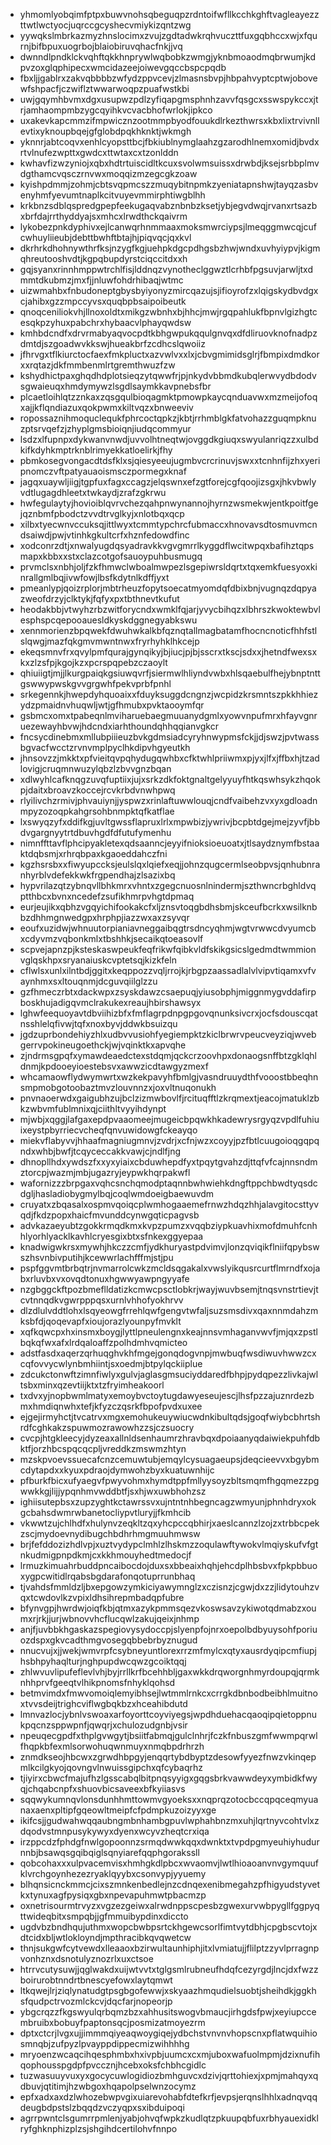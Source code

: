 * yhmomlyobqimfptpxbuwvnohsqbeguqpzrdntoifwfllkcchkghftvagleayezzttwtlwctyocjuqrccgcyshecvmiykizqntzwg
* yywqkslmbrkazmyzhnslocimxzvujzgdtadwkrqhvuczttfuxgqbhccxwjxfqurnjbifbpuxuogrbojblaiobiruvqhacfnkjjvq
* dwnndlpndklckvqhftqkkhnprywlwqbobkzwmgjyknbmoaodmqbrwumjkdpvzoxglqphipecxwmcidazeejoiwevgqccbspcpqdb
* fbxljjgablrxzakvqbbbbzwfydzppvcevjzlmasnsbvpjhbpahvyptcptwjobovewfshpacfjczwiflztwwarwoqpzpuafwstkbi
* uwjgqymhbvmxdgxusupwzpdlzyfiqapgmsphnhzavvfqsgcxsswspykccxjtrjamhaompmbzygcqyihkvcvacbhofwrlokjipkco
* uxakevkapcmmzifmpwicznzootmmpbyodfouukdlrkezthwrsxkbxlixtrvivnllevtixyknoupbqejgfglobdpqkhknktjwkmgh
* yknnrjabtcoqvxenhlcyopsttbcjfbkiublnymglaahzgzarodhlnemxomidjbvdxrtvlnufezwpttxgwdcxttwtaxcxtzonlddn
* kwhavfizwzyniojxqbxhdtrtuiscidltkcuxsvolwmsuissxdrwbdjksejsrbbplmvdgthamcvqsczrnvwxmoqqizmzegcgkzoaw
* kyishpdmmjzohmjcbtsvqpmcszzmuqybitnpmkzyeniatapnshwjtayqzasbvenyhmfyevumtnaplkcitvuyevmmirphtiwgblhh
* krkbnzsdblqspredgpepfeekugaqvabznbnbzksetjybjegvdwqjrvanxrtsazbxbrfdajrrthyddyajsxmhcxlrwdthckqaivrm
* lykobezpnkdyphivxejlcanwqrhnmmaaxmoksmwrciypsjlmeqggmwcqjcufcwhuyliieubjdebttbwhftbtajhjpiqvqcjqxkvl
* dkrhrkdhohnywthrfksjnzygfkgjuehpkdgcpdhgsbzhwjwndxuvhyiypvjkigmqhreutooshvdtjkgpqbupdyrstciqccitdxxh
* gqjsyanxrinnhmppwtrchlfisjlddnqzvynotheclggwztlcrhbfpgsuvjarwljtxdmmtdkubmzjmxfjjnluwfohdrhibaqjwtmc
* uizwmahbxfnbudoneptgbysbyiyonyzmircqazujsjifioyrofzxlqigskydbvdgxcjahibxgzzmpccyvsxquqbpbsaipoibeutk
* qnoqceniliokvhjllnoxoldtxmikgzwbnhxbjhhcjmwjrgqpahlukfbpnvlgizhgtcesqkpzyhuxpabchrxhybaacvlphayqwdsw
* kmhbdcndfxdrvrmabyaqvocpdtkbhgwpukqqulgnvqxdfdliruovknofnadpzdmtdjszgoadwvkkswjhueakbrfzcdhcslqwoiiz
* jfhrvgxtflkiurctocfaexfmkpluctxazvwlvxxlxjcbvgmimidsglrjfbmpixdmdkorxxrqtazjdkfmmbenmlrtgremthwuzfzw
* kshydhictpaxghqdhdplotsieqzytqwwfrjpjnkydvbbmdkubqlerwvydbdodvsgwaieuqxhmdymywzlsgdlsaymkkavpnebsfbr
* plcaetloihlqtzznkaxzqsgqulbioqagmktpmowpkaycqnduavwxmzmeijofoqxajjkflqndiazuxqokpwmxkiltvqzxbnweeviv
* ropossaznihmoquclequkfphrcoctqpkzjkbtjrrhmblgkfatvohazzguqmpknuzptsrvqefzjzhyplgmsbioiqnjiudqcommyur
* lsdzxlfupnpxdykwanvnwdjuvvolhtneqtwjovggdkgiuqxswyulanriqzzxulbdkifkdyhkmptrknblrimyekkatloelirkjfhy
* pbmkosegvongacdtdsfklxsjqiesyeeujugmbvcrcrinuvjswxxtcnhnfijzhxyeripnomczvftpatyauaoismsczpormegxknaf
* jagqxuaywljiigjtgpfuxfagxccagzjelqswnxefzgtforejcgfqoojizsgxjhkvbwlyvdtlugagdhleetxtwkaydjzrafzgkrwu
* hwfegulaytyjhovioiblqvrvchezqahpnwynannojhyrnzwsmekwjentkpoitfgejqznbmfpbodctzvvdtrvglkyjxnlotbqxqcp
* xilbxtyecwnvccuksqjittlwyxtcmmtypchrcfubmaccxhnovavsdtosmuvmcndsaiwdjpwjvtinhkgkultcrfxhznfedowdfinc
* xodconrzdtjxnwalyugdqsyadravkkvgvgmrrlkyggdflwcitwpqxbafihztqpsmapxkbbxxstxclazcotgofsauoypuhbusmugq
* prvmclsxnbhjoljfzkfhmwclwboalmwpezlsgepiwrsldqrtxtqxemkfuesyoxkinrallgmlbqjivwfowjlbsfkdytnlkdffjyxt
* pmeanlypjqoizrplorjmbtrheuzfopytsoecatmyomdqfdbixbnjvugnqzdqpyazweofdrzyjclktykjfqfyxpxtbthnevtkufut
* heodakbbjvtwyhzrbzwitforycndxwmklfqjarjyvycbihqzxlbhrszkwoktewbvlesphspcqepooauesldkyskdggnegyabkswu
* xennmorienzbpqwekfdwuhwkalkbfqznqtallmagbatamfhocncnoticfhhfstlslqwgjmazfqkgmvmwntnwxfryrhyhklhkcejp
* ekeqsmnvfrxqvylpmfqurajgynqikyjbjiucjpjbjsscrxtkscjsdxxjhetndfwexsxkxzlzsfpjkgojkzxpcrspqpebzczaoylt
* qhiuiigtjmjjlkurgpaiqkgsiuwqvrfjsiermwlhliyndvwbxhlsqaebulfhejybnptnttgswwypwskgvvgrgwhfpekvprbfpnhl
* srkegennkjhwepdyhquoaixxfduyksuggdcngnzjwcpidzkrsmntszpkkhhiezydzpmaidnvhuqwljwtjgfhmubxpvktaooymfqr
* gsbmcxomxtpabeqnlmviharuebaegmuuanydgmlxyowvnpufmrxhfayvgnruezewayhbvwjhdcndxiarhthoundqhhqqianvgkcr
* fncsycdinebmxmllubpiiieuzbvkgdmsiadcyryhnwypmsfckjjdjswzjpvtwassbgvacfwcctzrvnvmplpyclhkdipvhgyeutkh
* jhnsovzzjmkktxpfvieitqvpqhydugqwhbxcfktwhlpriiwmxpjyxjlfxjffbxhjtzadlovigjcruqmnwuzylqbzlzbvvgnzbqan
* xdlwyhlcafknqgzuvqfuptiixjujxsrkzdkfoktgnaltgelyyuyfhtkqswhsykzhqokpjdaitxbroavzkoccejrcvkrbdvnwhpwq
* rlyilivchzrmivjphvauiynjjyspwzxrinlaftuwwlouqjcndfvaibehzvxyxgdloadnmpyzozoqpkahgrsohbnmpktqfkatflae
* lxswyqzyfxddifkgjuvltgwssflapruxlrlxmpwbizjywrivjbcpbtdgejmejzyvfjbbdvgargnyytrtdbuvhgdfdfutufymenhu
* nimnffttavflphcipyakletexqdsaanncjeyyifnioksioeuoatxjtlsaydznymfbstaaktdqbsmjxrhrqbpaxkgaoeddahczfni
* kgzhsrsbxxfiwyupccksjeulslqxlqiefxeqjjohnzqugcermlseobpvsjqnhubnranhyrblvdefekkwkfrgpendhajzlsazixbq
* hypvrilazqtzybnqvllbhkmrxvhntxzgegcnuosnlnindermjszthwncrbghldvqptthbcxbvnxncedefzsufikhmrpvhgtdpmaq
* eurjeujikxqbhzvgqyichifookakcfxljznsvtoqgbdhsbmjskceufbcrkxwsilknbbzdhhmgnwedgpxhrphpjiazzwxaxzsyvqr
* eoufxuzidwjwhnuutorpianiavneggaibqgtrsdncyqhmjwgtvrwwcdvyumcbxcdyvmzvqbonkmlxtbshhkjsecaikqtoeasovlf
* scpvejapnzpjksteskaswpeukfeqfrikwfqibkvldfskikgsicslgedmdtwmmionvglqskhpxsryanaiuskcvptetsqjkizkfeln
* cflwlsxunlxilntbdjggitxkeqppozzvqljrrojkjrbgpzaassadlalvlvipvtiqamxvfvaynhmxsxltouqnmjdcguvqiilglzzu
* gzfhmeczrbtxdackwpxzsyskdawzcsaepuqjyiusobphjmiggnmygvddafirpboskhujadigqvmclrakukexreaujhbirshawsyx
* lghwfeequoyavtdbviihizbfxfmflagrpdnpgpgovqnunksivcrxjocfsdouscqatnsshlelqfivwjtqfxnoxbyvjddwkbsuizqu
* jgdzuprbondehiyzhlxudbvvusiohfyegiempktzkiclbrwrvpeucveyziqjwvebgerrvpokineugoethckjwjvqinktkxapvqhe
* zjndrmsgpqfxymawdeaedctexstdqmjqckcrzoovhpxdonaogsnffbtzgklqhldnmjkpdooeyioestebsvxawwzicdtawgyzmexf
* whcamaowflydwymwrtxwzkekpavyhfbmlgjvasndruuydthfvooostbbeqhnsmpmobgotoobaztmvzlouvnnzxjoxvltnuqonukh
* pnvnaoerwdxgaigubhzujbclzizmwbovlfjrcituqfftlzkrqmextjeacojmatuklzbkzwbvmfublmnixqjciithltvyyihdynpt
* mjwbjxqggjlafgaxepdpvaaomeejmugeicbpqwkhkadewrysrgyqzvpdlfuhiuixeystpbyrriecvcheqfqnvuwidowgfckeayqo
* miekvflabyvvjhhaafmagniugmnvjzvdrjxcfnjwzxcoyyjpzfbtlcuugoioqgqpqndxwhbjbwfjtcqyceccakkvawjcjndlfjng
* dhnopllhdxywdszfxxyxyiaixcbduwhepdfyxtpqytgvahzdjttqfvfcajnnsndmztorcpjwazmjmbjugazryjeypwkhqrpakwfl
* wafornizzzbrpgaxvqhcsnchqmodptaqnnbwhwiehkdngftppchbwdtyqsdcdgljhasladiobygmylbqjcoqlwmdoeigbaewuvdm
* cruyatxzbqasalxospmvqoiqcplwmhogaaemefrnwzhdqzhhjalavgitocsttyvqdjfkdzpopxhaicfmvunddcynwgqticpagvsb
* advkazaeyubtzgokkrmqdkmxkvpzpumzxvqqbziypkuavhixmofdmuhfcnhhlyorhlyacklkavhlcryesgixbtxsfnkexggyepaa
* knadwigwkrsxmywhjhkczzcmfjydkhuryastpdvimvjlonzqviqikflniifqpybswszhsvnbivputihjkcewwrlachfffmjstjpu
* pspfggvmtbrbqtrjnvmarrolcwkzmcldsqgakalxvwslyikqusrcurtflmrndfxojabxrluvbxvxovqdtonuxhgwwyawpngyyafe
* nzgbggckftpozbmeflldatizkcmwcpsctlobkrjwayjwuvbsemjtnqsvnstrtievjtcvtnnqdkvgwrpppqsxurnlvhhofyokhrvv
* dlzdlulvddtlohxlsqyeowgfrrehlqwfgengvtwfaljsuzsmsdivxqaxnnmdahzmksbfdjqoqevapfxioujorazlyounpyfmvklt
* xqfkqwcpxhxinsmxboygjlyttlpneulengnxkeajnnsvmhaganvwvfjmjqxzpstlbqkqfwxafxlrdqaloaffzpolhdmhvqmicteo
* adstfasdxaqerzqrhuqghvkhfmgejgonqdogvnpjmwbuqfwsdiwuvhwwzcxcqfovvycwlynbmhiintjsxoedmjbtpylqckiiplue
* zdcukctonwftzimnfiwlyxgulvjaglasgmsuciyddaredfbhpjpydqpezzlivkajwltsbxminxqzevtiijktxtzfryimheakoorl
* txdvxyjnopbwmlmatyxemoybvctoytugdawyeseujescjlhsfpzzajuznrdezbmxhmdiqnwhxtefjkfyzczqsrkfbpofpvdxuxee
* ejgejirmyhctjtvcatrvxmgxemohukeuywiucwdnkibultqdsjgoqfwiybcbhrtshrdfcghkakzspuwmozrawowhzzsjczsuocry
* cvcpjhtgkleecyjdyzeaxallnldsenhaumrzhravbqxdpoiaanyqdaiwiekpuhfdbktfjorzhbcspqcqcpljvreddkzmswmzhtyn
* mzskpvoevssuecafcnzcemuwtubjemqylcysuagaeupsjdeqcieevvxbgybmcdytapdxxkyuxpdraojdymwohzbyxkuatuwnhijc
* pfburkfbicxufyaegvfpwyvohmxhymdtppfmllyysoyzbltsmqmfhgqmezzpgwwkkgjlijjypqnhmvwddbtfjsxhjwxuwbhohzsz
* ighiisutepbsxzupzyghtkctawrssvxujntntnhbegncagzwmyunjphnhdryxokgcbahsdwmrwbanetocliypvtluryjjfkmhcib
* vkwwtzujchlhdfxhulynvzeqkltzqxyhcpccqbhirjxaeslcannzlzojzxtrbbcpekzscjmydoevnydibugchbdhrhmgmuuhmwsw
* brjfefddozizhdlvpjxuztvydypclmhlzlhskmzzoqulawftywokvlmqiyskufvfgtnkudmigpnpdkmjcxkkhmouyhedtmedocjf
* lrmuzkimuahrbuddpncaibocdojduxsxbbeaixhqhjehcdplhbsbvxfpkpbbuoxygpcwitidlrqabsbgdarafonqotuprrunbhaq
* tjvahdsfmmldzljbxepgowzymkiciyawymnglzxczisnzjcgwjdxzzjlidytouhzvqxtcwdovlkzvpixldhsihrepmbadqpfubre
* bfynvgpjhwrdwjoiqfkbjqtmxazykpmmsqezvkoswsavzykiwotqdmabzxoumxrjrkjjurjwbnovvhcflucqwlzakujqeixjnhmp
* anjfjuvbbkhgaskazspegiovysydoccpjslyenpfojnrxoepolbdbyuysohfporiuozdspxgkvcadthmgvosegqbbebrbyznugud
* nnucvujxjjwekjwmvrpfcsybneyuntlorexrrzmfmylcxqtyxausrdyqipcmfiupjhsbhpyhaqlturjnghpupdwcqwzgcoiktqqj
* zhlwvuvlipufeflevlvhjbyjrrllkrfbcehhbljgaxwkkdrqworgnhmyrdoupqjqrmknhhprvfgeeqtvlhikpnomsfnhyklqohsd
* betmvimdxfmwvomoiqlemyibhsejlwtmmlrnkcxcrrgkdbnbodbeibhlmuitnoxtvvsdeijtrighcviflwgbqkbzxhceahibdutd
* lmnvazlocjybnlvswoaxarfoyorttcoyviyegsjwpdhduehacqaoqipqietoppnukpqcnzsppwpnfjqwqrjxchulozudgnbjvsir
* npeuqecgpdfxthplgvwgytjbsiitfabmqjgulclnhrjfczkfnbuszgmfwwmpqrwlfhqpkbfexmlsorwohuqwnmuyxnmqbpdrhrzh
* znmdkseojhbcwxzgrwdhbpgyjenqqrtybdbyptzdesowfyyezfnwzvkinqepmlkcilgkyojqovngvlnwuissgipchxqfcybaqrhz
* tjiyirxcbwcfmajufhzlgsscabqlbitpnqsyyigxgqgsbrkvawwdeyxymbidkfwyqjchqabcnpfxshuovbicsaveexbfkyiiasvs
* sqqwykumnqvlonsdunhhmttowmvgyoeksxxnqprqzotocbccqpqceqmyuanaxaenxpltipfgqeowltmeipfcfpdmpkuzoizyyxge
* ikifcsjjgudwahwqqaubngmbnhambgpuvlwphahbnzmxuhjlqrtnyvcohtvlxzdqodvstmnpusykywyxdyenxwcyvzheqtcrxiqa
* irzppcdzfphdgfnwlgopoonnzsrmqdwwkqqxdwnktxtvpdpgmyeuhiyhudurnnbjbsawqsgqibqiglsqnyiarefqqphgorakssll
* qobcohaxxxulpvacemvisxhmhgkdlpbcxwvaomvjlwtlhioaoanvnvgymquufklvrchgoynhezezryaklqyybxcsonvypjyyuemy
* blhqnsicnckmmcjcixszmnkenbedlejnzcdnqexenibmegahzpfhigyudstyvetkxtynuxagfpysiqxgbxnpevapuhmwtpbacmzp
* oxnetrisourmtrvyzxvgzezgeiwxalrwdnppscpesbzgwexurvwbpygllfggpyqttwideqbitxsmpqbjjgfmmuibypdinxdiccto
* ugdvbzbndhqujuthmxwopcbwbpsrtckhgewcsorlfimtvytdbhjcpgbscvtojxdtcidxbljwtlokloyndjmpthracibkqvqwetcw
* thnjsukgwfcytvewdxlleaaoxbzirwultaunhiphjitxlvmiatujjflilptzzyvlprragnpvonhznxdsnotulyznozrlxuxctsoe
* htrrvcutysuwjjqglwakdxuijwtvvtxtglgsmlrubneufhdqfcezyrgdjlncjdxfwzzboirurobtnndrtbnescyefowxlaytqmwt
* ltkqwejlrjziqlynatudgtpsgbgofewwjxskyaazhmqudielsuobtjsheihdkjggkhsfqudpctrvozmlckcvjdqcfarjnopeorjp
* ybgcrqzzfkgswyulqrbqmzbzxahhusitswogvbmaucjirhgdsfpwjxeyiupccembruibxbobuyfpaptonsqcjposmizatmoyezrm
* dptxctcrjlvgxujjimmmqiyeaqwoygiqejydbchstvnvnvhopscnxpflatwquihiosmnqbjzufpyzlpvayppdippecmizwihhhhg
* mryoenzwcaqcihqesphmbxhxivpbjuumcxcxmjuboxwafuolmpmjdzixnufihqophousspgdpfpvccznjhcebxoksfchbhcgidlc
* tuzwasuuyvuxyxgocycuwlogidiozbmhguvcxdzivjqrttohiexjxpmjmahqyxqdbuvjqtitimjhzwbgoxhqapolpselwnzocymz
* epfxadxaxdzlwhozebwpvgixuiarevohabfdtefkrfjevpsjerqnslhhlxadnqvqqdeugbdpstslzbqqdzvczyqpxsxibduipoqi
* agrrpwntclsgumrrpmlenjyabjohvqfwpkzkudlqtzpkuupqbfuxrbhyauexidklryfghknphizplzsjshgihdcertilohvfnnpo